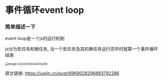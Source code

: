 # 事件循环event loop

### 简单描述一下

event loop是一个js的运行机制

js分为宏任务和微任务, 当一个宏任务及其的微任务运行完毕时就算一个事件循环结束

<img src="https://ipic.xiaokyo.com/2022-03-16-405595lNgH.png" alt="image-20220316144055459" style="zoom: 67%;" />



原文链接: https://juejin.cn/post/6969028296893792286